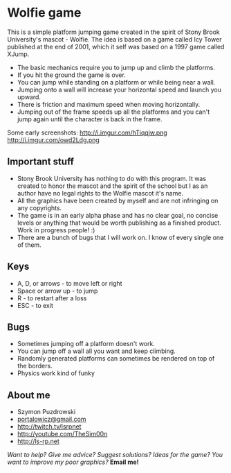 Wolfie game
=======
This is a simple platform jumping game created in the spirit of Stony Brook University's mascot - Wolfie.
The idea is based on a game called Icy Tower published at the end of 2001, which it self was based on a 1997 game called XJump.

* The basic mechanics require you to jump up and climb the platforms.
* If you hit the ground the game is over.
* You can jump while standing on a platform or while being near a wall.
* Jumping onto a wall will increase your horizontal speed and launch you upward.
* There is friction and maximum speed when moving horizontally.
* Jumping out of the frame speeds up all the platforms and you can't jump again until the character is back in the frame.

Some early screenshots:
http://i.imgur.com/hTiqqjw.png
http://i.imgur.com/owd2Ldg.png

Important stuff
---------------------------------------------------
* Stony Brook University has nothing to do with this program. It was created to honor the mascot and the spirit of the school but I as an author have no legal rights to the Wolfie mascot it's name.
* All the graphics have been created by myself and are not infringing on any copyrights.
* The game is in an early alpha phase and has no clear goal, no concise levels or anything that would be worth publishing as a finished product. Work in progress people! :)
* There are a bunch of bugs that I will work on. I know of every single one of them.

Keys
---------------------------------------------------
* A, D, or arrows - to move left or right
* Space or arrow up - to jump
* R - to restart after a loss
* ESC - to exit

Bugs
---------------------------------------------------
* Sometimes jumping off a platform doesn't work.
* You can jump off a wall all you want and keep climbing.
* Randomly generated platforms can sometimes be rendered on top of the borders.
* Physics work kind of funky

About me
---------------------------------------------------
* Szymon Puzdrowski
* portalowicz@gmail.com
* http://twitch.tv/lsrpnet
* http://youtube.com/TheSim00n
* http://ls-rp.net


*Want to help? Give me advice? Suggest solutions? Ideas for the game? You want to improve my poor graphics?* **Email me!**
